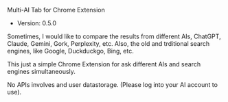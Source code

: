 Multi-AI Tab for Chrome Extension

- Version: 0.5.0

Sometimes, I would like to compare the results from different AIs, ChatGPT, Claude, Gemini, Gork, Perplexity, etc. 
Also, the old and trditional search engines, like Google, Duckduckgo, Bing, etc.

This just a simple Chrome Extension for ask different AIs and search engines simultaneously. 

No APIs involves and user datastorage. (Please log into your AI account to use). 
